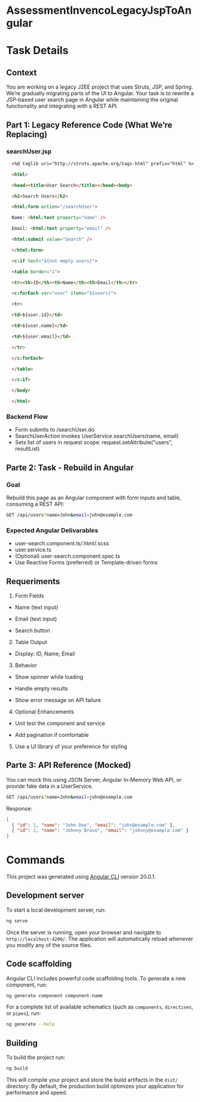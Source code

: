 # AssessmentInvencoLegacyJspToAngular

# Task Details

## Context

You are working on a legacy J2EE project that uses Struts, JSP, and Spring. We’re gradually migrating parts of the UI to Angular. Your task is to rewrite a JSP-based user search page in Angular while maintaining the original functionality and integrating with a REST API.

## Part 1: Legacy Reference Code (What We’re Replacing)

### searchUser.jsp
``` html
  <%@ taglib uri="http://struts.apache.org/tags-html" prefix="html" %> <%@ taglib prefix="c" uri="http://java.sun.com/jsp/jstl/core" %>

  <html>

  <head><title>User Search</title></head><body>

  <h2>Search Users</h2>

  <html:form action="/searchUser">

  Name: <html:text property="name" />

  Email: <html:text property="email" />

  <html:submit value="Search" />

  </html:form>

  <c:if test="${not empty users}">

  <table border="1">

  <tr><th>ID</th><th>Name</th><th>Email</th></tr>

  <c:forEach var="user" items="${users}">

  <tr>

  <td>${user.id}</td>

  <td>${user.name}</td>

  <td>${user.email}</td>

  </tr>

  </c:forEach>

  </table>

  </c:if>

  </body>

  </html>
```
### Backend Flow

* Form submits to /searchUser.do
* SearchUserAction invokes UserService.searchUsers(name, email)
* Sets list of users in request scope: request.setAttribute("users", resultList)

## Parte 2: Task - Rebuild in Angular

### Goal

Rebuild this page as an Angular component with form inputs and table, consuming a REST API: 

``` bash
GET /api/users?name=John&email=john@example.com
```

### Expected Angular Delivarables
* user-search.component.ts/.html/.scss
* user.service.ts
* (Optional) user-search.component.spec.ts
* Use Reactive Forms (preferred) or Template-driven forms

## Requeriments

1. Form Fields

  * Name (text input)

  * Email (text input)

  * Search button

2. Table Output

  *  Display: ID, Name, Email

3. Behavior

  *  Show spinner while loading

  * Handle empty results

  * Show error message on API failure

4. Optional Enhancements

  * Unit test the component and service

  * Add pagination if comfortable

5. Use a UI library of your preference for styling

## Parte 3: API Reference (Mocked)
You can mock this using JSON Server, Angular In-Memory Web API, or provide fake data in a UserService.

``` bash
GET /api/users?name=John&email=john@example.com
```

Response:
``` json
[ 
  { "id": 1, "name": "John Doe", "email": "john@example.com" }, 
  { "id": 2, "name": "Johnny Bravo", "email": "johnny@example.com" }
]
```

# Commands
This project was generated using [Angular CLI](https://github.com/angular/angular-cli) version 20.0.1.

## Development server

To start a local development server, run:

```bash
ng serve
```

Once the server is running, open your browser and navigate to `http://localhost:4200/`. The application will automatically reload whenever you modify any of the source files.

## Code scaffolding

Angular CLI includes powerful code scaffolding tools. To generate a new component, run:

```bash
ng generate component component-name
```

For a complete list of available schematics (such as `components`, `directives`, or `pipes`), run:

```bash
ng generate --help
```

## Building

To build the project run:

```bash
ng build
```

This will compile your project and store the build artifacts in the `dist/` directory. By default, the production build optimizes your application for performance and speed.


